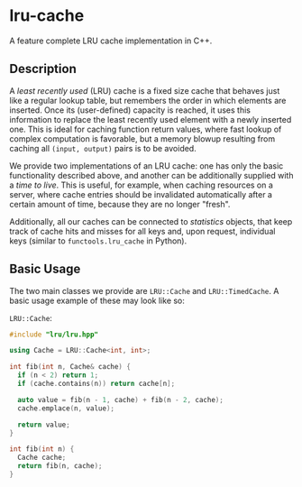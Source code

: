 # lru-cache

A feature complete LRU cache implementation in C++.

## Description

A *least recently used* (LRU) cache is a fixed size cache that behaves just like a regular lookup table, but remembers the order in which elements are inserted. Once its (user-defined) capacity is reached, it uses this information to replace the least recently used element with a newly inserted one. This is ideal for caching function return values, where fast lookup of complex computation is favorable, but a memory blowup resulting from caching all `(input, output)` pairs is to be avoided.

We provide two implementations of an LRU cache: one has only the basic functionality described above, and another can be additionally supplied with a *time to live*. This is useful, for example, when caching resources on a server, where cache entries should be invalidated automatically after a certain amount of time, because they are no longer "fresh".

Additionally, all our caches can be connected to *statistics* objects, that keep track of cache hits and misses for all keys and, upon request, individual keys (similar to `functools.lru_cache` in Python).

## Basic Usage

The two main classes we provide are `LRU::Cache` and `LRU::TimedCache`. A basic usage example of these may look like so:

`LRU::Cache`:
```C++
#include "lru/lru.hpp"

using Cache = LRU::Cache<int, int>;

int fib(int n, Cache& cache) {
  if (n < 2) return 1;
  if (cache.contains(n)) return cache[n];

  auto value = fib(n - 1, cache) + fib(n - 2, cache);
  cache.emplace(n, value);

  return value;
}

int fib(int n) {
  Cache cache;
  return fib(n, cache);
}
```
